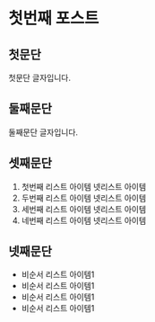 # 첫번째 포스트
## 첫문단
첫문단 글자입니다.
## 둘째문단
둘째문단 글자입니다.
## 셋째문단
1. 첫번째 리스트 아이템
    넷리스트 아이템
2. 두번째 리스트 아이템
    넷리스트 아이템
3. 세번째 리스트 아이템
    넷리스트 아이템
4. 네번째 리스트 아이템
    넷리스트 아이템
## 넷째문단
- 비순서 리스트 아이템1
- 비순서 리스트 아이템1
- 비순서 리스트 아이템1
- 비순서 리스트 아이템1
